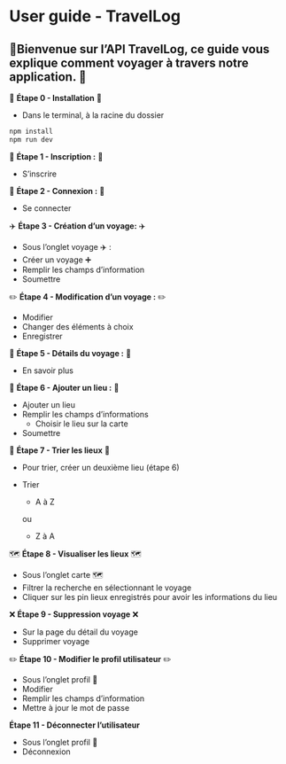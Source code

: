 # User guide - TravelLog

📱Bienvenue sur l’API TravelLog, ce guide vous explique comment voyager à travers notre application. 📱
---
:construction: **Étape 0 - Installation** :construction:

- Dans le terminal, à la racine du dossier

```jsx
npm install
npm run dev
```

:bust_in_silhouette: **Étape 1 - Inscription :** :bust_in_silhouette:

- S’inscrire

:link: **Étape 2 - Connexion :** :link:

- Se connecter

:airplane: **Étape 3 - Création d’un voyage:** :airplane:

- Sous l’onglet voyage ✈️ :
- Créer un voyage ➕
- Remplir les champs d’information
- Soumettre

:pencil2: **Étape 4 - Modification d’un voyage :** :pencil2:

- Modifier
- Changer des éléments à choix
- Enregistrer

:page_facing_up: **Étape 5 - Détails du voyage :** :page_facing_up:

- En savoir plus

:round_pushpin: **Étape 6 - Ajouter un lieu :** :round_pushpin:

- Ajouter un lieu
- Remplir les champs d’informations
    - Choisir le lieu sur la carte
- Soumettre

:1234: **Étape 7 - Trier les lieux** :1234:

- Pour trier, créer un deuxième lieu (étape 6)
- Trier
    - A à Z
    
    ou
    
    - Z à A

:world_map: **Étape 8 - Visualiser les lieux** :world_map:

- Sous l’onglet carte 🗺️
- Filtrer la recherche en sélectionnant le voyage
- Cliquer sur les pin lieux enregistrés pour avoir les informations du lieu

:x: **Étape 9 - Suppression voyage** :x:

- Sur la page du détail du voyage
- Supprimer voyage

:pencil2: **Étape 10 - Modifier le profil utilisateur** :pencil2:

- Sous l’onglet profil 👤
- Modifier
- Remplir les champs d’information
- Mettre à jour le mot de passe

**Étape 11 - Déconnecter l’utilisateur** 

- Sous l’onglet profil 👤
- Déconnexion
